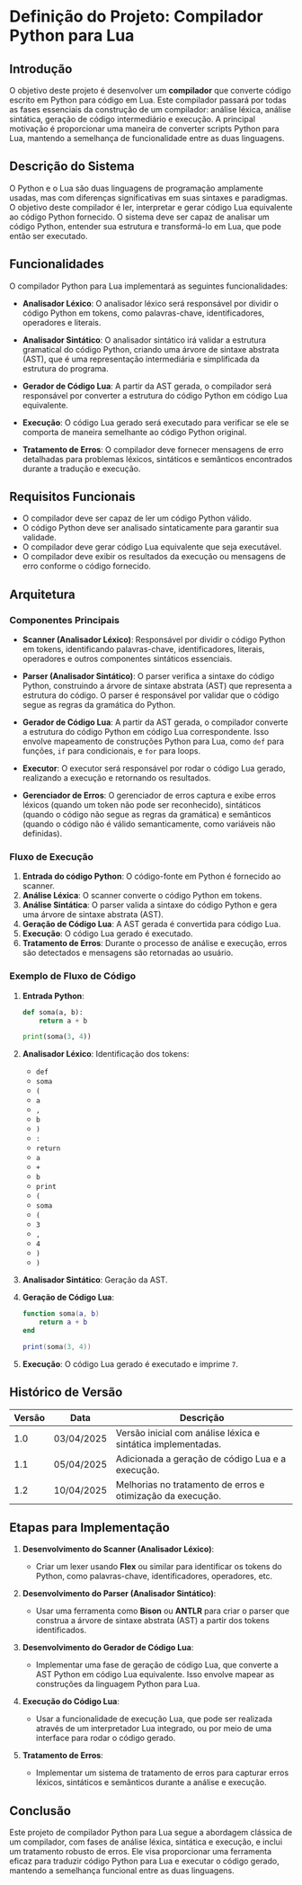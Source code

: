 # Definição do Projeto: Compilador Python para Lua

## Introdução

O objetivo deste projeto é desenvolver um **compilador** que converte código escrito em Python para código em Lua. Este compilador passará por todas as fases essenciais da construção de um compilador: análise léxica, análise sintática, geração de código intermediário e execução. A principal motivação é proporcionar uma maneira de converter scripts Python para Lua, mantendo a semelhança de funcionalidade entre as duas linguagens.

## Descrição do Sistema

O Python e o Lua são duas linguagens de programação amplamente usadas, mas com diferenças significativas em suas sintaxes e paradigmas. O objetivo deste compilador é ler, interpretar e gerar código Lua equivalente ao código Python fornecido. O sistema deve ser capaz de analisar um código Python, entender sua estrutura e transformá-lo em Lua, que pode então ser executado.

## Funcionalidades

O compilador Python para Lua implementará as seguintes funcionalidades:

- **Analisador Léxico**: O analisador léxico será responsável por dividir o código Python em tokens, como palavras-chave, identificadores, operadores e literais.

- **Analisador Sintático**: O analisador sintático irá validar a estrutura gramatical do código Python, criando uma árvore de sintaxe abstrata (AST), que é uma representação intermediária e simplificada da estrutura do programa.

- **Gerador de Código Lua**: A partir da AST gerada, o compilador será responsável por converter a estrutura do código Python em código Lua equivalente.

- **Execução**: O código Lua gerado será executado para verificar se ele se comporta de maneira semelhante ao código Python original.

- **Tratamento de Erros**: O compilador deve fornecer mensagens de erro detalhadas para problemas léxicos, sintáticos e semânticos encontrados durante a tradução e execução.

## Requisitos Funcionais

- O compilador deve ser capaz de ler um código Python válido.
- O código Python deve ser analisado sintaticamente para garantir sua validade.
- O compilador deve gerar código Lua equivalente que seja executável.
- O compilador deve exibir os resultados da execução ou mensagens de erro conforme o código fornecido.

## Arquitetura

### Componentes Principais

- **Scanner (Analisador Léxico)**: Responsável por dividir o código Python em tokens, identificando palavras-chave, identificadores, literais, operadores e outros componentes sintáticos essenciais.

- **Parser (Analisador Sintático)**: O parser verifica a sintaxe do código Python, construindo a árvore de sintaxe abstrata (AST) que representa a estrutura do código. O parser é responsável por validar que o código segue as regras da gramática do Python.

- **Gerador de Código Lua**: A partir da AST gerada, o compilador converte a estrutura do código Python em código Lua correspondente. Isso envolve mapeamento de construções Python para Lua, como `def` para funções, `if` para condicionais, e `for` para loops.

- **Executor**: O executor será responsável por rodar o código Lua gerado, realizando a execução e retornando os resultados.

- **Gerenciador de Erros**: O gerenciador de erros captura e exibe erros léxicos (quando um token não pode ser reconhecido), sintáticos (quando o código não segue as regras da gramática) e semânticos (quando o código não é válido semanticamente, como variáveis não definidas).

### Fluxo de Execução

1. **Entrada do código Python**: O código-fonte em Python é fornecido ao scanner.
2. **Análise Léxica**: O scanner converte o código Python em tokens.
3. **Análise Sintática**: O parser valida a sintaxe do código Python e gera uma árvore de sintaxe abstrata (AST).
4. **Geração de Código Lua**: A AST gerada é convertida para código Lua.
5. **Execução**: O código Lua gerado é executado.
6. **Tratamento de Erros**: Durante o processo de análise e execução, erros são detectados e mensagens são retornadas ao usuário.

### Exemplo de Fluxo de Código

1. **Entrada Python**:

    ```python
    def soma(a, b):
        return a + b

    print(soma(3, 4))
    ```

2. **Analisador Léxico**: Identificação dos tokens:
    - `def`
    - `soma`
    - `(`
    - `a`
    - `,`
    - `b`
    - `)`
    - `:`
    - `return`
    - `a`
    - `+`
    - `b`
    - `print`
    - `(`
    - `soma`
    - `(`
    - `3`
    - `,`
    - `4`
    - `)`
    - `)`

3. **Analisador Sintático**: Geração da AST.

4. **Geração de Código Lua**:

    ```lua
    function soma(a, b)
        return a + b
    end

    print(soma(3, 4))
    ```

5. **Execução**: O código Lua gerado é executado e imprime `7`.

## Histórico de Versão

| Versão | Data       | Descrição                       |
|--------|------------|---------------------------------|
| 1.0    | 03/04/2025 | Versão inicial com análise léxica e sintática implementadas.|
| 1.1    | 05/04/2025 | Adicionada a geração de código Lua e a execução.|
| 1.2    | 10/04/2025 | Melhorias no tratamento de erros e otimização da execução. |

## Etapas para Implementação

1. **Desenvolvimento do Scanner (Analisador Léxico)**:
    - Criar um lexer usando **Flex** ou similar para identificar os tokens do Python, como palavras-chave, identificadores, operadores, etc.
   
2. **Desenvolvimento do Parser (Analisador Sintático)**:
    - Usar uma ferramenta como **Bison** ou **ANTLR** para criar o parser que construa a árvore de sintaxe abstrata (AST) a partir dos tokens identificados.

3. **Desenvolvimento do Gerador de Código Lua**:
    - Implementar uma fase de geração de código Lua, que converte a AST Python em código Lua equivalente. Isso envolve mapear as construções da linguagem Python para Lua.

4. **Execução do Código Lua**:
    - Usar a funcionalidade de execução Lua, que pode ser realizada através de um interpretador Lua integrado, ou por meio de uma interface para rodar o código gerado.

5. **Tratamento de Erros**:
    - Implementar um sistema de tratamento de erros para capturar erros léxicos, sintáticos e semânticos durante a análise e execução.

## Conclusão

Este projeto de compilador Python para Lua segue a abordagem clássica de um compilador, com fases de análise léxica, sintática e execução, e inclui um tratamento robusto de erros. Ele visa proporcionar uma ferramenta eficaz para traduzir código Python para Lua e executar o código gerado, mantendo a semelhança funcional entre as duas linguagens.
